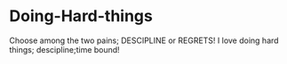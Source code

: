 # Doing-Hard-things
Choose among the two pains; DESCIPLINE or REGRETS!
I love doing hard things; descipline;time bound!
